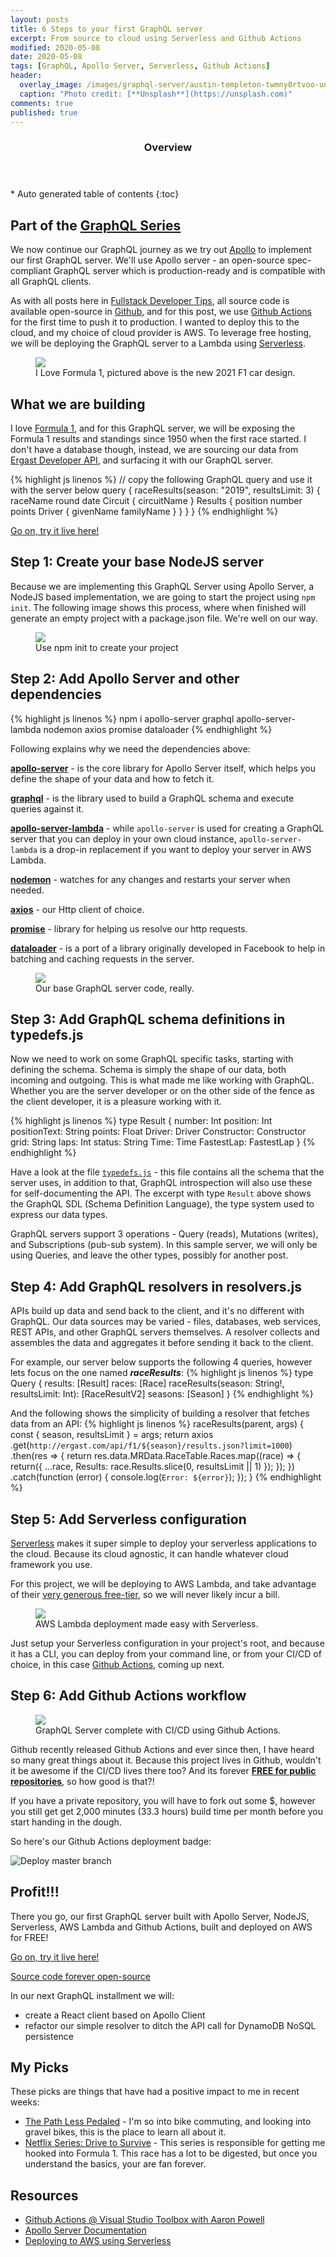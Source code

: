 ```yaml
---
layout: posts
title: 6 Steps to your first GraphQL server 
excerpt: From source to cloud using Serverless and Github Actions
modified: 2020-05-08
date: 2020-05-08
tags: [GraphQL, Apollo Server, Serverless, Github Actions]
header: 
  overlay_image: /images/graphql-server/austin-templeton-twmny0rtvoo-unsplash.jpg
  caption: "Photo credit: [**Unsplash**](https://unsplash.com)"
comments: true
published: true
---
```


<section id="table-of-contents">
  <header>
    <h3>Overview</h3>
  </header>
  <div id="drawer" markdown="1">
  *  Auto generated table of contents
  {:toc}
  </div>
</section>

## Part of the [GraphQL Series](../tags/#graphql)

We now continue our GraphQL journey as we try out [Apollo](https://www.apollographql.com/docs/apollo-server/) to implement our first GraphQL server. We'll use Apollo server - an open-source spec-compliant GraphQL server which is production-ready and is compatible with all GraphQL clients.

As with all posts here in [Fullstack Developer Tips](https://fullstackdeveloper.tips/), all source code is available open-source in [Github](https://github.com/jaeyow/f1-apollo-graphql), and for this post, we use [Github Actions](https://github.com/features/actions) for the first time to push it to production. I wanted to deploy this to the cloud, and my choice of cloud provider is AWS. To leverage free hosting, we will be deploying the GraphQL server to a Lambda using [Serverless](https://www.serverless.com/).

<figure>
	<a href="../images/graphql-server/2021-formula-1.jpg"><img src="../images/graphql-server/2021-formula-1.jpg"></a><figcaption>I Love Formula 1, pictured above is the new 2021 F1 car design.</figcaption>
</figure>

## What we are building

I love [Formula 1](https://www.formula1.com/), and for this GraphQL server, we will be exposing the Formula 1 results and standings since 1950 when the first race started. I don't have a database though, instead, we are sourcing our data from [Ergast Developer API](http://ergast.com/mrd/), and surfacing it with our GraphQL server.

{% highlight js linenos %}
// copy the following GraphQL query and use it with the server below
query {
  raceResults(season: "2019", resultsLimit: 3) {
    raceName 
    round
    date
    Circuit {
      circuitName
    }
    Results {
      position
      number
      points
      Driver {
        givenName
        familyName
      }
    }
  }
}
{% endhighlight %}

[Go on, try it live here!](https://kc4uqd938e.execute-api.us-east-1.amazonaws.com/dev/graphql)

## Step 1: Create your base NodeJS server

Because we are implementing this GraphQL Server using Apollo Server, a NodeJS based implementation, we are going to start the project using `npm init`. The following image shows this process, where when finished will generate an empty project with a package.json file. We're well on our way. 

<figure>
	<a href="../images/graphql-server/npm-init-create-new-node-app.png"><img src="../images/graphql-server/npm-init-create-new-node-app.png"></a><figcaption>Use npm init to create your project</figcaption>
</figure>

## Step 2: Add Apollo Server and other dependencies

{% highlight js linenos %}
npm i apollo-server graphql apollo-server-lambda nodemon axios promise dataloader
{% endhighlight %}

Following explains why we need the dependencies above:

[**apollo-server**](https://www.apollographql.com/docs/apollo-server/) - is the core library for Apollo Server itself, which helps you define the shape of your data and how to fetch it.

[**graphql**](https://graphql.org/) - is the library used to build a GraphQL schema and execute queries against it.

[**apollo-server-lambda**](https://www.apollographql.com/docs/apollo-server/deployment/lambda/) - while `apollo-server` is used for creating a GraphQL server that you can deploy in your own cloud instance, `apollo-server-lambda` is a drop-in replacement if you want to deploy your server in AWS Lambda. 

[**nodemon**](https://nodemon.io/) - watches for any changes and restarts your server when needed.

[**axios**](https://github.com/axios/axios) - our Http client of choice. 

[**promise**](https://developer.mozilla.org/en-US/docs/Web/JavaScript/Reference/Global_Objects/Promise) - library for helping us resolve our http requests.

[**dataloader**](https://github.com/graphql/dataloader) - is a port of a library originally developed in Facebook to help in batching and caching requests in the server.

<figure>
	<a href="../images/graphql-server/apollo-graphql-server-for-lambda.png"><img src="../images/graphql-server/apollo-graphql-server-for-lambda.png"></a><figcaption>Our base GraphQL server code, really.</figcaption>
</figure>

## Step 3: Add GraphQL schema definitions in typedefs.js

Now we need to work on some GraphQL specific tasks, starting with defining the schema. Schema is simply the shape of our data, both incoming and outgoing. This is what made me like working with GraphQL. Whether you are the server developer or on the other side of the fence as the client developer, it is a pleasure working with it. 

{% highlight js linenos %}
type Result {
    number: Int
    position: Int
    positionText: String
    points: Float
    Driver: Driver
    Constructor: Constructor
    grid: String
    laps: Int
    status: String
    Time: Time
    FastestLap: FastestLap
}
{% endhighlight %}

Have a look at the file [`typedefs.js`](https://github.com/jaeyow/f1-apollo-graphql/blob/master/typedefs.js) - this file contains all the schema that the server uses, in addition to that, GraphQL introspection will also use these for self-documenting the API. The excerpt with type `Result` above shows the GraphQL SDL (Schema Definition Language), the type system used to express our data types.

GraphQL servers support 3 operations - Query (reads), Mutations (writes), and Subscriptions (pub-sub system). In this sample server, we will only be using Queries, and leave the other types, possibly for another post.  

## Step 4: Add GraphQL resolvers in resolvers.js

APIs build up data and send back to the client, and it's no different with GraphQL. Our data sources may be varied - files, databases, web services, REST APIs, and other GraphQL servers themselves. A resolver collects and assembles the data and aggregates it before sending it back to the client. 

For example, our server below supports the following 4 queries, however lets focus on the one named ***raceResults***: 
{% highlight js linenos %}
type Query {
    results: [Result]
    races: [Race]
    raceResults(season: String!, resultsLimit: Int): [RaceResultV2]
    seasons: [Season]
}
{% endhighlight %}

And the following shows the simplicity of building a resolver that fetches data from an API: 
{% highlight js linenos %}
raceResults(parent, args) {
    const { season, resultsLimit } = args;
    return axios
        .get(`http://ergast.com/api/f1/${season}/results.json?limit=1000`)
        .then(res => {
            return res.data.MRData.RaceTable.Races.map((race) => {
                return({
                    ...race,
                    Results: race.Results.slice(0, resultsLimit || 1)
                });
            });
        })
        .catch(function (error) {
            console.log(`Error: ${error}`);
        });
}
{% endhighlight %}


## Step 5: Add Serverless configuration

[Serverless](https://www.serverless.com/) makes it super simple to deploy your serverless applications to the cloud. Because its cloud agnostic, it can handle whatever cloud framework you use.

For this project, we will be deploying to AWS Lambda, and take advantage of their [very generous free-tier](https://aws.amazon.com/free/?all-free-tier.sort-by=item.additionalFields.SortRank&all-free-tier.sort-order=asc), so we will never likely incur a bill. 

<figure>
	<a href="../images/graphql-server/serverless-front-page.png"><img src="../images/graphql-server/serverless-front-page.png"></a><figcaption>AWS Lambda deployment made easy with Serverless.</figcaption>
</figure>

Just setup your Serverless configuration in your project's root, and because it has a CLI, you can deploy from your command line, or from your CI/CD of choice, in this case [Github Actions](https://github.com/features/actions), coming up next. 

## Step 6: Add Github Actions workflow

<figure>
	<a href="../images/graphql-server/github-actions-graphql.png"><img src="../images/graphql-server/github-actions-graphql.png"></a><figcaption>GraphQL Server complete with CI/CD using Github Actions.</figcaption>
</figure>

Github recently released Github Actions and ever since then, I have heard so many great things about it. Because this project lives in Github, wouldn't it be awesome if the CI/CD lives there too? And its forever [**FREE for public repositories**](https://help.github.com/en/github/setting-up-and-managing-billing-and-payments-on-github/about-billing-for-github-actions), so how good is that?!

If you have a private repository, you will have to fork out some $, however you still get get 2,000 minutes (33.3 hours) build time per month before you start handing in the dough.

So here's our Github Actions deployment badge: 

![Deploy master branch](https://github.com/jaeyow/f1-apollo-graphql/workflows/Deploy%20master%20branch/badge.svg)

## Profit!!!

There you go, our first GraphQL server built with Apollo Server, NodeJS, Serverless, AWS Lambda and Github Actions, built and deployed on AWS for FREE!

[Go on, try it live here!](https://kc4uqd938e.execute-api.us-east-1.amazonaws.com/dev/graphql)

[Source code forever open-source](https://github.com/jaeyow/f1-apollo-graphql)

In our next GraphQL installment we will:
- create a React client based on Apollo Client
- refactor our simple resolver to ditch the API call for DynamoDB NoSQL persistence

## My Picks
These picks are things that have had a positive impact to me in recent weeks:

- [The Path Less Pedaled](https://www.pathlesspedaled.com/) - I'm so into bike commuting, and looking into gravel bikes, this is the place to learn all about it. 
- [Netflix Series: Drive to Survive](https://www.netflix.com/au/title/80204890) - This series is responsible for getting me hooked into Formula 1. This race has a lot to be digested, but once you understand the basics, your are fan forever.  

## Resources
- [Github Actions @ Visual Studio Toolbox with Aaron Powell](https://www.youtube.com/watch?v=0tMkRSdp-Go)
- [Apollo Server Documentation](https://www.apollographql.com/docs/apollo-server/)
- [Deploying to AWS using Serverless](https://www.serverless.com/framework/docs/providers/aws/guide/deploying/)
  
  